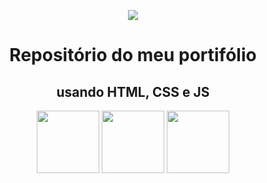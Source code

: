<p align="center">
<img src="https://i.postimg.cc/V62ZgLv7/frierencomida.jpg">
</p>

<h1 align="center">
Repositório do meu portifólio
</h1>
<h2 align="center">
usando HTML, CSS e JS
</h2>

<p align="center">
  <img src="https://i.postimg.cc/8c5kR4Fd/HTMLZUDO.webp" width="100">
  <img src="https://i.postimg.cc/WpW12BK5/css-3.png" width="100">
  <img src="https://i.postimg.cc/jj4RBmPQ/javascript.webp" width="100">
</p>
